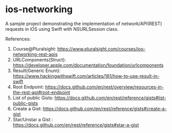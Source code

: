 # ios-networking

A sample project demonstrating the implementation of network/API(REST) requests in iOS using Swift with NSURLSession class.


References:
1. Course@Pluralsight: https://www.pluralsight.com/courses/ios-networking-rest-apis
2. URLComponents(Struct): https://developer.apple.com/documentation/foundation/urlcomponents
3. Result(Generic Enum): https://www.hackingwithswift.com/articles/161/how-to-use-result-in-swift
4. Root Endpoint: https://docs.github.com/en/rest/overview/resources-in-the-rest-api#root-endpoint
5. List of public Gists: https://docs.github.com/en/rest/reference/gists#list-public-gists
6. Create a Gist: https://docs.github.com/en/rest/reference/gists#create-a-gist
7. Star/Unstar a Gist : https://docs.github.com/en/rest/reference/gists#star-a-gist 
